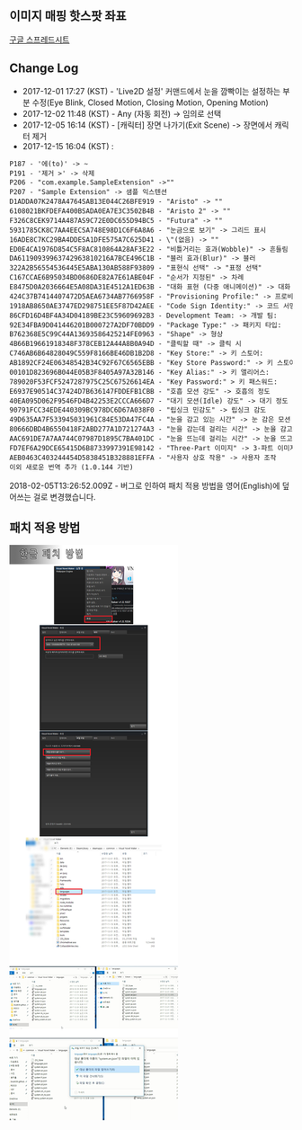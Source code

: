 ## 이미지 매핑 핫스팟 좌표
[구글 스프레드시트](https://docs.google.com/spreadsheets/d/1Wzdr7V8R3-jjvBFf1EJiAmM_EHg66rbNzSsvvarp1N8/edit?usp=sharing)

## Change Log
- 2017-12-01 17:27 (KST) - 'Live2D 설정' 커맨드에서 눈을 깜빡이는 설정하는 부분 수정(Eye Blink, Closed Motion, Closing Motion, Opening Motion)
- 2017-12-02 11:48 (KST) - Any (자동 회전) -> 임의로 선택
- 2017-12-05 16:14 (KST) - [캐릭터] 장면 나가기(Exit Scene) -> 장면에서 캐릭터 제거
- 2017-12-15 16:04 (KST) :

```txt
P187 - '에(to)' -> ~
P191 - '제거 >' -> 삭제
P206 - "com.example.SampleExtension" ->""
P207 - "Sample Extension" -> 샘플 익스텐션
D1ADDA07K2478A4764SAB13E044C26BFE919 - "Aristo" -> ""
6108021BKFDEFA400BSADA0EA7E3C3502B4B - "Aristo 2" -> ""
F326C8CEK9714A487AS9C72E0DC655D94BC5 - "Futura" -> ""
5931785CK8C7AA4EECSA748E98D1C6F6A8A6 - "눈금으로 보기" -> 그리드 표시
16ADE8C7KC29BA4DDESA1DFE575A7C625D41 - \"(없음) -> ""
ED0E4CA1976D854C5F8AC810864A28AF3E22 - "비틀거리는 효과(Wobble)" -> 흔들림
DA61190939963742963810216A7BCE496C1B - "블러 효과(Blur)" -> 블러
322A2B56554536445E5ABA130AB588F93809 - "표현식 선택" -> "표정 선택"
C167CCAE6B95034BD0686DE82A7E61ABE04F - "순서가 지정된" -> 차례
E8475D0A2036664E5A08DA31E4512A1ED63B - "대화 표현 (다중 애니메이션)" -> 대화 시의 표정 (애니메이션은 복수)
424C37B7414407472D5AEA6734AB7766958F - "Provisioning Profile:" -> 프로비저닝 프로필:
1918AB8650AE3747ED298751EE5F87D42AEE - "Code Sign Identity:" -> 코드 서명 ID:
86CFD16D4BF4A34D04189BE23C59609692B3 - Development Team: -> 개발 팀:
92E34FBA9D041446201B000727A2DF70BDD9 - "Package Type:" -> 패키지 타입:
B762368E5C99C44A13693586425214FE0963 - "Shape" -> 형상
4B66B19661918348F378CEB12A44A8B0A94D - "클릭할 때" -> 클릭 시
C746AB6B64828049C559F8166BE46DB1B2D8 - "Key Store:" -> 키 스토어:
AB1892CF24E06348542B34C92F67C6565EBB - "Key Store Password:" -> 키 스토어 패스워드:
00101D823696B044E05B3F8405A97A32B146 - "Key Alias:" -> 키 앨리어스:
789020F53FCF5247287975C25C67526614EA - "Key Password:" > 키 패스워드:
E6937E90514C37424D7B636147FDDEFB1CBB - "호흡 모션 강도" -> 호흡의 정도
40EA095D062F9546FD4B42253E2CCCA666D7 - "대기 모션(Idle) 강도" -> 대기 정도
90791FCC34EDE440309BC978DC6D67A038F0 - "립싱크 민감도" -> 립싱크 감도
49D635AA7F533945031961C84E53DA47FC4A - "눈을 감고 있는 시간" -> 눈 감은 모션
80666DBD4B6550418F2ABD277A1D721274A3 - "눈을 감는데 걸리는 시간" -> 눈을 감고 있는 모션
AAC691DE7A7AA744C07987D1895C7BA401DC - "눈을 뜨는데 걸리는 시간" -> 눈을 뜨고 있는 모션
FD7EF6A29DCE65415D6B8733997391E98142 - "Three-Part 이미지" -> 3-파트 이미지
AEB0463C403244454D5838451B328881EFFA - "사용자 상호 작용" -> 사용자 조작
이외 새로운 번역 추가 (1.0.144 기반)

```

2018-02-05T13:26:52.009Z - 버그로 인하여 패치 적용 방법을 영어(English)에 덮어쓰는 걸로 변경했습니다.

## 패치 적용 방법
![description](./images/description.jpg)
